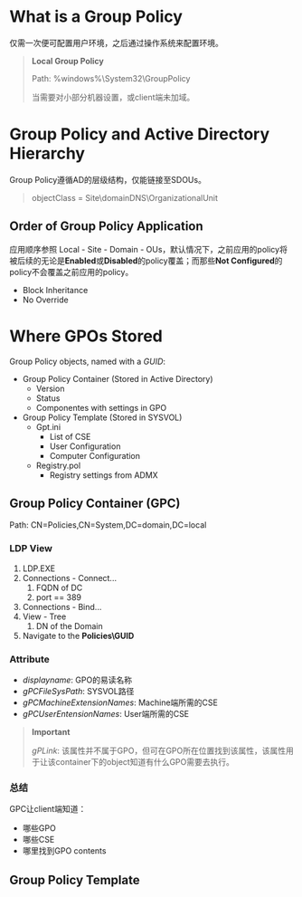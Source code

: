 # What is a Group Policy

仅需一次便可配置用户环境，之后通过操作系统来配置环境。

> **Local Group Policy**
>
> Path: \%windows%\System32\GroupPolicy
>
> 当需要对小部分机器设置，或client端未加域。



# Group Policy and Active Directory Hierarchy

Group Policy遵循AD的层级结构，仅能链接至SDOUs。

> objectClass = Site\domainDNS\OrganizationalUnit



## Order of Group Policy Application

应用顺序参照 Local - Site - Domain - OUs，默认情况下，之前应用的policy将被后续的无论是**Enabled**或**Disabled**的policy覆盖；而那些**Not Configured**的policy不会覆盖之前应用的policy。

- Block Inheritance
- No Override



# Where GPOs Stored

Group Policy objects, named with a *GUID*:

- Group Policy Container (Stored in Active Directory)
  - Version
  - Status
  - Componentes with settings in GPO
- Group Policy Template (Stored in SYSVOL)
  - Gpt.ini
    - List of CSE
    - User Configuration
    - Computer Configuration 
  - Registry.pol
    - Registry settings from ADMX



## Group Policy Container (GPC)

Path: CN=Policies,CN=System,DC=domain,DC=local



### LDP View

1. LDP.EXE
2. Connections - Connect...
   1. FQDN of DC
   2. port == 389
3. Connections - Bind...
4. View - Tree
   1. DN of the Domain
5. Navigate to the **Policies\GUID**



### **Attribute**

- *displayname*: GPO的易读名称
- *gPCFileSysPath*: SYSVOL路径
- *gPCMachineExtensionNames*: Machine端所需的CSE
- *gPCUserEntensionNames*: User端所需的CSE

> **Important**
>
> *gPLink*: 该属性并不属于GPO，但可在GPO所在位置找到该属性，该属性用于让该container下的object知道有什么GPO需要去执行。



### **总结**

GPC让client端知道：

- 哪些GPO
- 哪些CSE
- 哪里找到GPO contents



## Group Policy Template